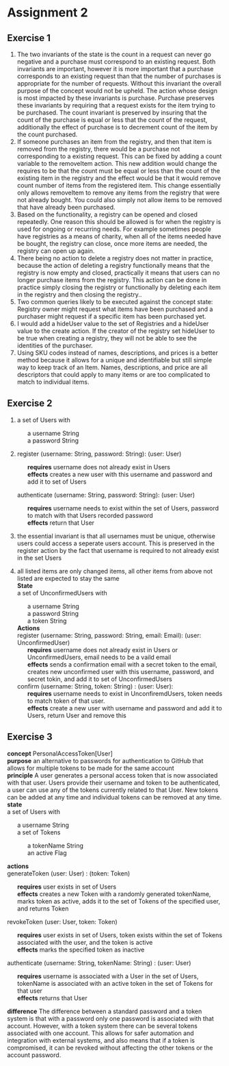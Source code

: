 # Assignment 2
## Exercise 1
1) The two invariants of the state is the count in a request can never go negative and a purchase must correspond to an existing request. Both invariants are important, however it is more important that a purchase corresponds to an existing request than that the number of purchases is appropriate for the number of requests. Without this invariant the overall purpose of the concept would not be upheld. The action whose design is most impacted by these invariants is purchase. Purchase preserves these invariants by requiring that a request exists for the item trying to be purchased. The count invariant is preserved by insuring that the count of the purchase is equal or less that the count of the request, additionally the effect of purchase is to decrement count of the item by the count purchased.
2) If someone purchases an item from the registry, and then that item is removed from the registry, there would be a purchase not corresponding to a existing request. This can be fixed by adding a count variable to the removeItem action. This new addition would change the requires to be that the count must be equal or less than the count of the existing item in the registry and the effect would be that it would remove count number of items from the registered item. This change essentially only allows removeItem to remove any items from the registry that were not already bought. You could also simply not allow items to be removed that have already been purchased.
3) Based on the functionality, a registry can be opened and closed repeatedly. One reason this should be allowed is for when the registry is used for ongoing or recurring needs. For example sometimes people have registries as a means of charity, when all of the items needed have be bought, the registry can close, once more items are needed, the registry can open up again.
4) There being no action to delete a registry does not matter in practice, because the action of deleting a registry functionally means that the registry is now empty and closed, practically it means that users can no longer purchase items from the registry. This action can be done in practice simply closing the registry or functionally by deleting each item in the registry and then closing the registry..
5) Two common queries likely to be executed against the concept state: Registry owner might request what items have been purchased and a purchaser might request if a specific item has been purchased yet.
6) I would add a hideUser value to the set of Registries and a hideUser value to the create action. If the creator of the registry set hideUser to be true when creating a registry, they will not be able to see the identities of the purchaser.
7) Using SKU codes instead of names, descriptions, and prices is a better method because it allows for a unique and identifiable but still simple way to keep track of an Item. Names, descriptions, and price are all descriptors that could apply to many items or are too complicated to match to individual items.

## Exercise 2
1) a set of Users with<br>
    <ul>a username String<br>
      a password String<br>
     </ul>
2) register (username: String, password: String): (user: User)<br>
      <ul>
      <b>requires</b> username does not already exist in Users<br>
      <b>effects</b> creates a new user with this username and password and add it to set of Users <br>
      </ul>
      
   authenticate (username: String, password: String): (user: User)<br>
     <ul>
      <b>requires</b> username needs to exist within the set of Users, password to match with that Users recorded password<br>
      <b>effects</b> return that User<br>
    </ul>
3) the essential invariant is that all usernames must be unique, otherwise users could access a seperate users account. This is preserved in the register action by the fact that username is required to not already exist in the set Users

4) all listed items are only changed items, all other items from above not listed are expected to stay the same <br>
   **State**<br>
  a set of UnconfirmedUsers with<br>
    <ul>
      a username String<br>
      a password String<br>
      a token String<br>
    </ul>
   <b>Actions</b><br>
    register (username: String, password: String, email: Email): (user: UnconfirmedUser)<br>
      <ul>
      <b>requires</b> username does not already exist in Users or UnconfirmedUsers, email needs to be a vaild email<br>
      <b>effects</b> sends a confirmation email with a secret token to the email, creates new unconfirmed user with this username, password, and secret tokin, and add it to set of UnconfirmedUsers <br>
      </ul>
    confirm (username: String, token: String) : (user: User): <br>
      <ul>
        <b>requires</b> username needs to exist in UnconfiremdUsers, token needs to match token of that user. <br>
         <b>effects</b> create a new user with username and password and add it to Users, return User and remove this 
      </ul>

## Exercise 3
<b>concept</b> PersonalAccessToken\[User\]<br>
<b>purpose</b> an alternative to passwords for authentication to GitHub that allows for multiple tokens to be made for the same account<br>
<b>principle</b> A user generates a personal access token that is now associated with that user. Users provide their username and token to be authenticated, a user can use any of the tokens currently related to that User. New tokens can be added at any time and individual tokens can be removed at any time.<br>
<b>state</b><br>
a set of Users with<br>

<ul> a username String<br> a set of Tokens<br> <ul> a tokenName String<br> an active Flag<br> </ul> </ul>

<b>actions</b><br>
generateToken (user: User) : (token: Token)<br>

<ul> <b>requires</b> user exists in set of Users<br> <b>effects</b> creates a new Token with a randomly generated tokenName, marks token as active, adds it to the set of Tokens of the specified user, and returns Token<br> </ul> revokeToken (user: User, token: Token)<br> <ul> <b>requires</b> user exists in set of Users, token exists within the set of Tokens associated with the user, and the token is active<br> <b>effects</b> marks the specified token as inactive<br> </ul> authenticate (username: String, tokenName: String) : (user: User) <br> <ul> <b>requires</b> username is associated with a User in the set of Users, tokenName is associated with an active token in the set of Tokens for that user<br> <b>effects</b> returns that User<br> </ul>

**difference** The difference between a standard password and a token system is that with a password only one password is associated with that account. However, with a token system there can be several tokens associated with one account. This allows for safer automation and integration with external systems, and also means that if a token is compromised, it can be revoked without affecting the other tokens or the account password. 
